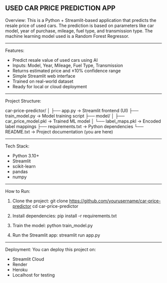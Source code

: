 ## USED CAR PRICE PREDICTION APP

Overview:
This is a Python + Streamlit-based application that predicts the resale price of used cars.
The prediction is based on parameters like car model, year of purchase, mileage, fuel type, and transmission type.
The machine learning model used is a Random Forest Regressor.

---

Features:

- Predict resale value of used cars using AI
- Inputs: Model, Year, Mileage, Fuel Type, Transmission
- Returns estimated price and ±10% confidence range
- Simple Streamlit web interface
- Trained on real-world dataset
- Ready for local or cloud deployment

---

Project Structure:

car-price-predictor/
│
├── app.py -> Streamlit frontend (UI)
├── train_model.py -> Model training script
├── model/
│ ├── car_price_model.pkl -> Trained ML model
│ └── label_maps.pkl -> Encoded label mappings
├── requirements.txt -> Python dependencies
└── README.txt -> Project documentation (you are here)

---

Tech Stack:

- Python 3.10+
- Streamlit
- scikit-learn
- pandas
- numpy

---

How to Run:

1. Clone the project:
   git clone https://github.com/yourusername/car-price-predictor
   cd car-price-predictor

2. Install dependencies:
   pip install -r requirements.txt

3. Train the model:
   python train_model.py

4. Run the Streamlit app:
   streamlit run app.py

---

Deployment:
You can deploy this project on:

- Streamlit Cloud
- Render
- Heroku
- Localhost for testing
